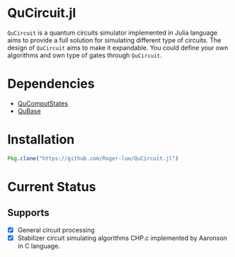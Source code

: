 # QuCircuit.jl

`QuCircuit` is a quantum circuits simulator implemented in Julia language aims to provide a full solution for simulating different type of circuits. The design of `QuCircuit` aims to make it expandable. You could define your own algorithms and own type of gates through `QuCircuit`.


# Dependencies

- [QuComputStates](https://github.com/Roger-luo/QuComputStates.jl)
- [QuBase](https://github.com/JuliaQuantum/QuBase.jl)

# Installation

```julia
Pkg.clone("https://github.com/Roger-luo/QuCircuit.jl")
```

# Current Status

## Supports
- [x] General circuit processing
- [x] Stabilizer circuit simulating algorithms CHP.c implemented by Aaronson in C language.
